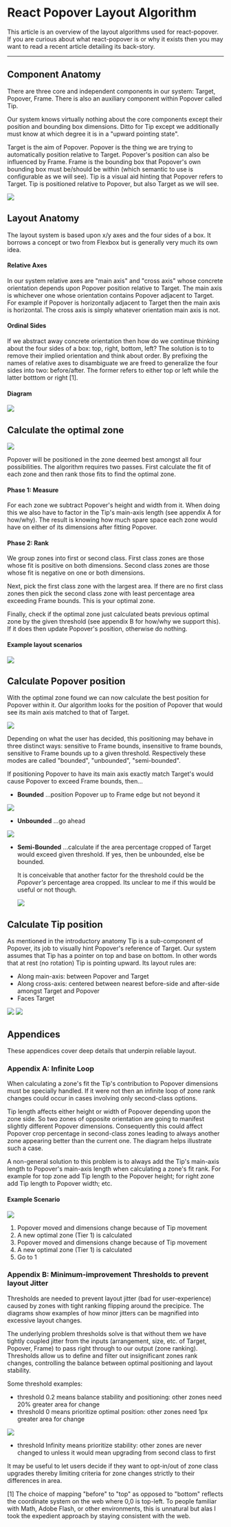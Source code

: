 # React Popover Layout Algorithm

This article is an overview of the layout algorithms used for react-popover. If you are curious about what react-popover is or why it exists then you may want to read a recent article detailing its back-story.

----

## Component Anatomy

There are three core and independent components in our system: Target, Popover, Frame. There is also an auxiliary component within Popover called Tip.

Our system knows virtually nothing about the core components except their position and bounding box dimensions. Ditto for Tip except we additionally must know at which degree it is in a "upward pointing state".

Target is the aim of Popover. Popover is the thing we are trying to automatically position relative to Target. Popover's position can also be influenced by Frame. Frame is the bounding box that Popover's own bounding box must be/should be within (which semantic to use is configurable as we will see). Tip is a visual aid hinting that Popover refers to Target. Tip is positioned relative to Popover, but also Target as we will see.

![](anatomy-components.png)




## Layout Anatomy


The layout system is based upon x/y axes and the four sides of a box. It borrows a concept or two from Flexbox but is generally very much its own idea.

#### Relative Axes

In our system relative axes are "main axis" and "cross axis" whose concrete orientation depends upon Popover position relative to Target. The main axis is whichever one whose orientation contains Popover adjacent to Target. For example if Popover is horizontally adjacent to Target then the main axis is horizontal. The cross axis is simply whatever orientation main axis is not.

#### Ordinal Sides

If we abstract away concrete orientation then how do we continue thinking about the four sides of a box: top, right, bottom, left? The solution is to to remove their implied orientation and think about order. By prefixing the names of relative axes to disambiguate we are freed to generalize the four sides into two: before/after. The former refers to either top or left while the latter botttom or right [1].

#### Diagram

![](anatomy-layout.png)

## Calculate the optimal zone

![](zones.png)

Popover will be positioned in the zone deemed best amongst all four possibilities. The algorithm requires two passes. First calculate the fit of each zone and then rank those fits to find the optimal zone.

#### Phase 1: Measure

For each zone we subtract Popover's height and width from it. When doing this we also have to factor in the Tip's main-axis length (see appendix A for how/why). The result is knowing how much spare space each zone would have on either of its dimensions after fitting Popover.

#### Phase 2: Rank

We group zones into first or second class. First class zones are those whose fit is positive on both dimensions. Second class zones are those whose fit is negative on one or both dimensions.

Next, pick the first class zone with the largest area. If there are no first class zones then pick the second class zone with least percentage area exceeding Frame bounds. This is your optimal zone.

Finally, check if the optimal zone just calculated beats previous optimal zone by the given threshold (see appendix B for how/why we support this). If it does then update Popover's position, otherwise do nothing.

#### Example layout scenarios

![](zone-scenarios2.png)



## Calculate Popover position


With the optimal zone found we can now calculate the best position for Popover within it. Our algorithm looks for the position of Popover that would see its main axis matched to that of Target.

![](positioning-mca.png)

Depending on what the user has decided, this positioning may behave in three distinct ways: sensitive to Frame bounds, insensitive to frame bounds, sensitive to Frame bounds up to a given threshold. Respectively these modes are called "bounded", "unbounded", "semi-bounded".

If positioning Popover to have its main axis exactly match Target's would cause Popover to exceed Frame bounds, then...

* **Bounded**
...position Popover up to Frame edge but not beyond it

![](positioning-bounded.png)

* **Unbounded**
...go ahead

![](positioning-unbounded.png)

* **Semi-Bounded**
...calculate if the area percentage cropped of Target would exceed given threshold. If yes, then be unbounded, else be bounded.

  It is conceivable that another factor for the threshold could be the _Popover's_ percentage area cropped. Its unclear to me if this would be useful or not though.

  ![](positioning-semi-bounded.png)



## Calculate Tip position

As mentioned in the introductory anatomy Tip is a sub-component of Popover, its job to visually hint Popover's reference of Target. Our system assumes that Tip has a pointer on top and base on bottom. In other words that at rest (no rotation) Tip is pointing upward. Its layout rules are:

* Along main-axis: between Popover and Target
* Along cross-axis: centered between nearest before-side and after-side amongst Target and Popover
* Faces Target

![](tip-centering.png)
![](tip-rotation.png)



## Appendices

These appendices cover deep details that underpin reliable layout.

### Appendix A: Infinite Loop

When calculating a zone's fit the Tip's contribution to Popover dimensions must be specially handled. If it were not then an infinite loop of zone rank changes could occur in cases involving only second-class options.

Tip length affects either height or width of Popover depending upon the zone side. So two zones of opposite orientation are going to manifest slightly different Popover dimensions. Consequently this could affect Popover crop percentage in second-class zones leading to always another zone appearing better than the current one. The diagram helps illustrate such a case.

A non-general solution to this problem is to always add the Tip's main-axis length to Popover's main-axis length when calculating a zone's fit rank. For example for top zone add Tip length to the Popover height; for right zone add Tip length to Popover width; etc.

#### Example Scenario

![](infini-loop.png)


1. Popover moved and dimensions change because of Tip movement
2. A new optimal zone (Tier 1) is calculated
3. Popover moved and dimensions change because of Tip movement
4. A new optimal zone (Tier 1) is calculated
5. Go to 1

### Appendix B: Minimum-improvement Thresholds to prevent layout Jitter

Thresholds are needed to prevent layout jitter (bad for user-experience) caused by zones with tight ranking flipping around the precipice. The diagrams show examples of how minor jitters can be magnified into excessive layout changes.

The underlying problem thresholds solve is that without them we have tightly coupled jitter from the inputs (arrangement, size, etc. of Target, Popover, Frame) to pass right through to our output (zone ranking). Thresholds allow us to define and filter out insignificant zones rank changes, controlling the balance between optimal positioning and layout stability.

Some threshold examples:

* threshold 0.2 means balance stability and positioning: other zones need 20% greater area for change
* threshold 0 means prioritize optimal position: other zones need 1px greater area for change

![](change-threshold-0.png)

* threshold Infinity means prioritize stability: other zones are never changed to unless it would mean upgrading from second class to first

It may be useful to let users decide if they want to opt-in/out of zone class upgrades thereby limiting criteria for zone changes strictly to their differences in area.







[1] The choice of mapping "before" to "top" as opposed to "bottom" reflects the coordinate system on the web where 0,0 is top-left. To people familiar with Math, Adobe Flash, or other environments, this is unnatural but alas I took the expedient approach by staying consistent with the web.
